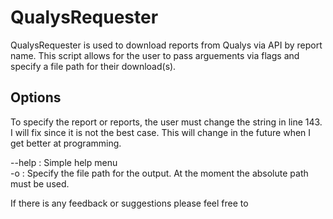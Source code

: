 # QualysRequester

QualysRequester is used to download reports from Qualys via API by report name. This script allows for the user to pass arguements via flags and specify a file path for their download(s). 

## Options

To specify the report or reports, the user must change the string in line 143. I will fix since it is not the best case. This will change in the future when I get better at programming. 

--help : Simple help menu <br/>
-o : Specify the file path for the output. At the moment the absolute path must be used. 

If there is any feedback or suggestions please feel free to 
